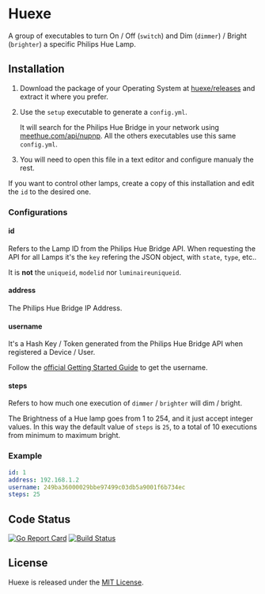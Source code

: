 # Huexe

A group of executables to turn On / Off (`switch`) and Dim (`dimmer`) / Bright (`brighter`) a specific Philips Hue Lamp.

## Installation

1. Download the package of your Operating System at [huexe/releases](https://github.com/gumieri/huexe/releases) and extract it where you prefer.

2. Use the `setup` executable to generate a `config.yml`.

    It will search for the Philips Hue Bridge in your network using [meethue.com/api/nupnp](https://www.meethue.com/api/nupnp). All the others executables use this same `config.yml`.

4. You will need to open this file in a text editor and configure manualy the rest.

  If you want to control other lamps, create a copy of this installation and edit the `id` to the desired one.
### Configurations

#### id
Refers to the Lamp ID from the Philips Hue Bridge API.
When requesting the API for all Lamps it's the `key` refering the JSON object, with `state`, `type`, etc..

It is **not** the `uniqueid`, `modelid` nor `luminaireuniqueid`.
#### address
The Philips Hue Bridge IP Address.
#### username
It's a Hash Key / Token generated from the Philips Hue Bridge API when registered a Device / User.

Follow the [official Getting Started Guide](https://www.developers.meethue.com/documentation/getting-started) to get the username.
#### steps
Refers to how much one execution of `dimmer` / `brighter` will dim / bright.

The Brightness of a Hue lamp goes from 1 to 254, and it just accept integer values. In this way the default value of `steps` is `25`, to a total of 10 executions from minimum to maximum bright.

### Example
```yml
id: 1
address: 192.168.1.2
username: 249ba36000029bbe97499c03db5a9001f6b734ec
steps: 25
```
## Code Status

[![Go Report Card](https://goreportcard.com/badge/github.com/gumieri/huexe)](https://goreportcard.com/report/github.com/gumieri/huexe)
[![Build Status](https://travis-ci.org/gumieri/huexe.svg?branch=master)](https://travis-ci.org/gumieri/huexe)


## License

Huexe is released under the [MIT License](http://www.opensource.org/licenses/MIT).
